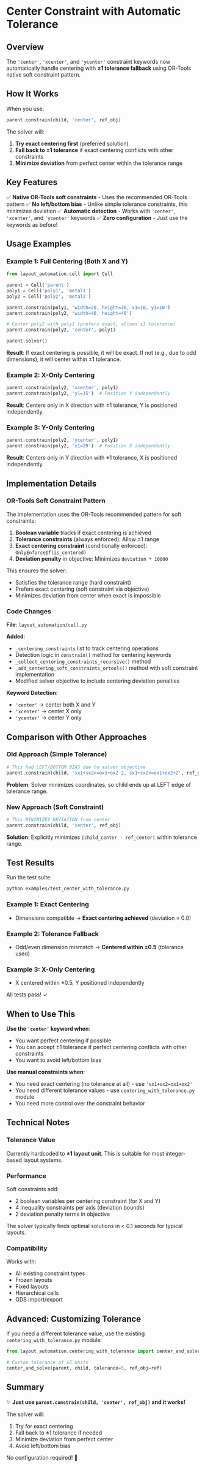 # Center Constraint with Automatic Tolerance

## Overview

The `'center'`, `'xcenter'`, and `'ycenter'` constraint keywords now automatically handle centering with **±1 tolerance fallback** using OR-Tools native soft constraint pattern.

## How It Works

When you use:
```python
parent.constrain(child, 'center', ref_obj)
```

The solver will:
1. **Try exact centering first** (preferred solution)
2. **Fall back to ±1 tolerance** if exact centering conflicts with other constraints
3. **Minimize deviation** from perfect center within the tolerance range

## Key Features

✅ **Native OR-Tools soft constraints** - Uses the recommended OR-Tools pattern
✅ **No left/bottom bias** - Unlike simple tolerance constraints, this minimizes deviation
✅ **Automatic detection** - Works with `'center'`, `'xcenter'`, and `'ycenter'` keywords
✅ **Zero configuration** - Just use the keywords as before!

## Usage Examples

### Example 1: Full Centering (Both X and Y)

```python
from layout_automation.cell import Cell

parent = Cell('parent')
poly1 = Cell('poly1', 'metal1')
poly2 = Cell('poly2', 'metal2')

parent.constrain(poly1, 'width=20, height=30, x1=10, y1=10')
parent.constrain(poly2, 'width=40, height=40')

# Center poly2 with poly1 (prefers exact, allows ±1 tolerance)
parent.constrain(poly2, 'center', poly1)

parent.solver()
```

**Result**: If exact centering is possible, it will be exact. If not (e.g., due to odd dimensions), it will center within ±1 tolerance.

### Example 2: X-Only Centering

```python
parent.constrain(poly2, 'xcenter', poly1)
parent.constrain(poly2, 'y1=15')  # Position Y independently
```

**Result**: Centers only in X direction with ±1 tolerance, Y is positioned independently.

### Example 3: Y-Only Centering

```python
parent.constrain(poly2, 'ycenter', poly1)
parent.constrain(poly2, 'x1=20')  # Position X independently
```

**Result**: Centers only in Y direction with ±1 tolerance, X is positioned independently.

## Implementation Details

### OR-Tools Soft Constraint Pattern

The implementation uses the OR-Tools recommended pattern for soft constraints:

1. **Boolean variable** tracks if exact centering is achieved
2. **Tolerance constraints** (always enforced): Allow ±1 range
3. **Exact centering constraint** (conditionally enforced): `OnlyEnforceIf(is_centered)`
4. **Deviation penalty** in objective: Minimizes `deviation * 10000`

This ensures the solver:
- Satisfies the tolerance range (hard constraint)
- Prefers exact centering (soft constraint via objective)
- Minimizes deviation from center when exact is impossible

### Code Changes

**File**: `layout_automation/cell.py`

**Added**:
- `_centering_constraints` list to track centering operations
- Detection logic in `constrain()` method for centering keywords
- `_collect_centering_constraints_recursive()` method
- `_add_centering_soft_constraints_ortools()` method with soft constraint implementation
- Modified solver objective to include centering deviation penalties

**Keyword Detection**:
- `'center'` → center both X and Y
- `'xcenter'` → center X only
- `'ycenter'` → center Y only

## Comparison with Other Approaches

### Old Approach (Simple Tolerance)
```python
# This had LEFT/BOTTOM BIAS due to solver objective
parent.constrain(child, 'sx1+sx2>=ox1+ox2-2, sx1+sx2<=ox1+ox2+2', ref_obj)
```
**Problem**: Solver minimizes coordinates, so child ends up at LEFT edge of tolerance range.

### New Approach (Soft Constraint)
```python
# This MINIMIZES DEVIATION from center
parent.constrain(child, 'center', ref_obj)
```
**Solution**: Explicitly minimizes `|child_center - ref_center|` within tolerance range.

## Test Results

Run the test suite:
```bash
python examples/test_center_with_tolerance.py
```

### Example 1: Exact Centering
- Dimensions compatible → **Exact centering achieved** (deviation = 0.0)

### Example 2: Tolerance Fallback
- Odd/even dimension mismatch → **Centered within ±0.5** (tolerance used)

### Example 3: X-Only Centering
- X centered within ±0.5, Y positioned independently

All tests pass! ✓

## When to Use This

**Use the `'center'` keyword when**:
- You want perfect centering if possible
- You can accept ±1 tolerance if perfect centering conflicts with other constraints
- You want to avoid left/bottom bias

**Use manual constraints when**:
- You need exact centering (no tolerance at all) - use `'sx1+sx2=ox1+ox2'`
- You need different tolerance values - use `centering_with_tolerance.py` module
- You need more control over the constraint behavior

## Technical Notes

### Tolerance Value
Currently hardcoded to **±1 layout unit**. This is suitable for most integer-based layout systems.

### Performance
Soft constraints add:
- 2 boolean variables per centering constraint (for X and Y)
- 4 inequality constraints per axis (deviation bounds)
- 2 deviation penalty terms in objective

The solver typically finds optimal solutions in < 0.1 seconds for typical layouts.

### Compatibility
Works with:
- All existing constraint types
- Frozen layouts
- Fixed layouts
- Hierarchical cells
- GDS import/export

## Advanced: Customizing Tolerance

If you need a different tolerance value, use the existing `centering_with_tolerance.py` module:

```python
from layout_automation.centering_with_tolerance import center_and_solve

# Custom tolerance of ±5 units
center_and_solve(parent, child, tolerance=5, ref_obj=ref)
```

## Summary

✨ **Just use `parent.constrain(child, 'center', ref_obj)` and it works!**

The solver will:
1. Try for exact centering
2. Fall back to ±1 tolerance if needed
3. Minimize deviation from perfect center
4. Avoid left/bottom bias

No configuration required! 🎉
